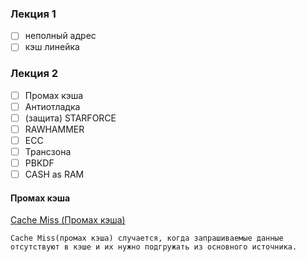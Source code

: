 
### Лекция 1

- [ ] неполный адрес
- [ ] кэш линейка

### Лекция 2

- [ ] Промах кэша
- [ ] Антиотладка
- [ ] (защита) STARFORCE
- [ ] RAWHAMMER
- [ ] ECC
- [ ] Трансзона
- [ ] PBKDF
- [ ] CASH as RAM

#### Промах кэша
[Cache Miss (Промах кэша)](https://gamedev.ru/code/terms/CacheMiss)
```
Cache Miss(промах кэша) случается, когда запрашиваемые данные отсутствуют в кэше и их нужно подгружать из основного источника.
```
